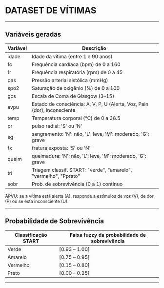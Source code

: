 # DATASET DE VÍTIMAS

---

## Variáveis geradas

| Variável                 | Descrição                                                   |
|--------------------------|-------------------------------------------------------------|
| idade                   | Idade da vítima (entre 1 e 90 anos)                         |
| fc                      | Frequência cardíaca (bpm) de 0 a 160                        |
| fr                      | Frequência respiratória (rpm) de 0 a 45                     |
| pas                     | Pressão arterial sistólica (mmHg)                           |
| spo2                    | Saturação de oxigênio (%)   de 0 a 100                      |
| gcs                     | Escala de Coma de Glasgow (3–15)                            |
| avpu                    | Estado de consciência: A, V, P, U (Alerta, Voz, Pain (dor), inconsciente |
| temp                    | Temperatura corporal (°C)  de 0 a 38.5                      |
| pr                      | pulso radial: 'S' ou 'N'                                    |
| sg                      | sangramento: 'N': não, 'L': leve, 'M': moderado, 'G': grave |
| fx                      | fratura exposta: 'S' ou 'N'                                 |
| queim                   | queimadura: 'N': não, 'L': leve, 'M': moderado, 'G': grave  |
| tri                     | Triagem classif. START: "verde", "amarelo", "vermelho", "Ppreto" |
| sobr                    | Prob. de sobrevivência (0 a 1)  contínuo                    |

APVU: se a vítima está alerta (A), responde a estímulos de voz (V), de dor (P) ou se está inconsciente (U).

---

## Probabilidade de Sobrevivência


| Classificação START | Faixa fuzzy da probabilidade de sobrevivência |
|---------------------|-----------------------------------------------|
| Verde               | [0.93 – 1.00]                                 |
| Amarelo             | [0.75 – 0.95]                                 |
| Vermelho            | [0.15 – 0.80]                                 |
| Preto               | [0.00 – 0.25]                                 |


---

